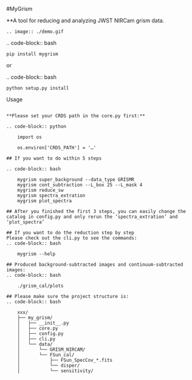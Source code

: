 #MyGrism

**A tool for reducing and analyzing JWST NIRCam grism data.


~~~~~~~~~~~~~
.. image:: ./demo.gif
~~~~~~~~~~~~~~~~~~~~~~~~~~~~

.. code-block:: bash

    pip install mygrism

or

.. code-block:: bash

    python setup.py install

Usage
~~~~~

**Please set your CRDS path in the core.py first:**

.. code-block:: python

    import os

    os.environ['CRDS_PATH'] = '…'

## If you want to do within 5 steps

.. code-block:: bash

    mygrism super_background --data_type GRISMR
    mygrism cont_subtraction --L_box 25 --L_mask 4
    mygrism reduce_sw
    mygrism spectra_extration
    mygrism plot_spectra

## After you finished the first 3 steps, you can easily change the catalog in config.py and only rerun the ‘spectra_extration’ and ‘plot_spectra’

## If you want to do the reduction step by step
Please check out the cli.py to see the commands:
.. code-block:: bash

    mygrism --help

## Produced background-subtracted images and continuum-subtracted images:
.. code-block:: bash

    ./grism_cal/plots

## Please make sure the project structure is:
.. code-block:: bash

    xxx/
    ├── my_grism/
    │   ├── __init__.py
    │   ├── core.py
    │   ├── config.py
    │   ├── cli.py
    │   └── data/
    │       └── GRISM_NIRCAM/
    │       └── FSun_cal/
    │           ├── FSun_SpecCov_*.fits
    │           └── disper/
    │           └── sensitivity/
